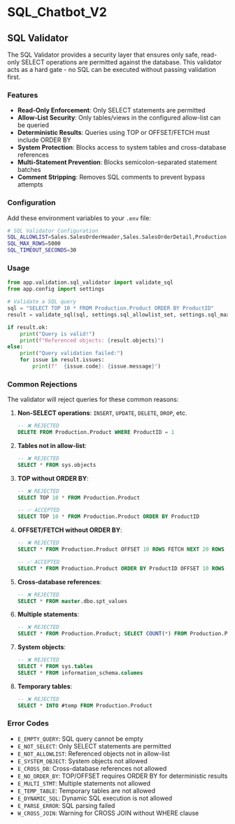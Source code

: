 # SQL_Chatbot_V2

## SQL Validator

The SQL Validator provides a security layer that ensures only safe, read-only SELECT operations are permitted against the database. This validator acts as a hard gate - no SQL can be executed without passing validation first.

### Features

- **Read-Only Enforcement**: Only SELECT statements are permitted
- **Allow-List Security**: Only tables/views in the configured allow-list can be queried
- **Deterministic Results**: Queries using TOP or OFFSET/FETCH must include ORDER BY
- **System Protection**: Blocks access to system tables and cross-database references
- **Multi-Statement Prevention**: Blocks semicolon-separated statement batches
- **Comment Stripping**: Removes SQL comments to prevent bypass attempts

### Configuration

Add these environment variables to your `.env` file:

```bash
# SQL Validator Configuration
SQL_ALLOWLIST=Sales.SalesOrderHeader,Sales.SalesOrderDetail,Production.Product,Person.Person
SQL_MAX_ROWS=5000
SQL_TIMEOUT_SECONDS=30
```

### Usage

```python
from app.validation.sql_validator import validate_sql
from app.config import settings

# Validate a SQL query
sql = "SELECT TOP 10 * FROM Production.Product ORDER BY ProductID"
result = validate_sql(sql, settings.sql_allowlist_set, settings.sql_max_rows)

if result.ok:
    print("Query is valid!")
    print(f"Referenced objects: {result.objects}")
else:
    print("Query validation failed:")
    for issue in result.issues:
        print(f"  {issue.code}: {issue.message}")
```

### Common Rejections

The validator will reject queries for these common reasons:

1. **Non-SELECT operations**: `INSERT`, `UPDATE`, `DELETE`, `DROP`, etc.
   ```sql
   -- ❌ REJECTED
   DELETE FROM Production.Product WHERE ProductID = 1
   ```

2. **Tables not in allow-list**:
   ```sql
   -- ❌ REJECTED 
   SELECT * FROM sys.objects
   ```

3. **TOP without ORDER BY**:
   ```sql
   -- ❌ REJECTED
   SELECT TOP 10 * FROM Production.Product
   
   -- ✅ ACCEPTED
   SELECT TOP 10 * FROM Production.Product ORDER BY ProductID
   ```

4. **OFFSET/FETCH without ORDER BY**:
   ```sql
   -- ❌ REJECTED
   SELECT * FROM Production.Product OFFSET 10 ROWS FETCH NEXT 20 ROWS ONLY
   
   -- ✅ ACCEPTED
   SELECT * FROM Production.Product ORDER BY ProductID OFFSET 10 ROWS FETCH NEXT 20 ROWS ONLY
   ```

5. **Cross-database references**:
   ```sql
   -- ❌ REJECTED
   SELECT * FROM master.dbo.spt_values
   ```

6. **Multiple statements**:
   ```sql
   -- ❌ REJECTED
   SELECT * FROM Production.Product; SELECT COUNT(*) FROM Production.Product;
   ```

7. **System objects**:
   ```sql
   -- ❌ REJECTED
   SELECT * FROM sys.tables
   SELECT * FROM information_schema.columns
   ```

8. **Temporary tables**:
   ```sql
   -- ❌ REJECTED
   SELECT * INTO #temp FROM Production.Product
   ```

### Error Codes

- `E_EMPTY_QUERY`: SQL query cannot be empty
- `E_NOT_SELECT`: Only SELECT statements are permitted
- `E_NOT_ALLOWLIST`: Referenced objects not in allow-list
- `E_SYSTEM_OBJECT`: System objects not allowed
- `E_CROSS_DB`: Cross-database references not allowed
- `E_NO_ORDER_BY`: TOP/OFFSET requires ORDER BY for deterministic results
- `E_MULTI_STMT`: Multiple statements not allowed
- `E_TEMP_TABLE`: Temporary tables are not allowed
- `E_DYNAMIC_SQL`: Dynamic SQL execution is not allowed
- `E_PARSE_ERROR`: SQL parsing failed
- `W_CROSS_JOIN`: Warning for CROSS JOIN without WHERE clause
